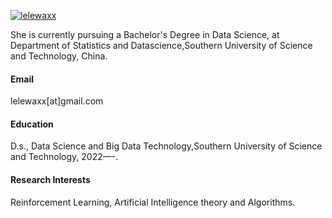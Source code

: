 

[![lelewaxx](https://img.shields.io/badge/lelewaxx-github-blue?logo=github)](https://github.com/lelewaxx)

She is currently pursuing a Bachelor's Degree in Data Science, at Department of Statistics and Datascience,Southern University of Science and Technology, China.

#### Email
lelewaxx[at]gmail.com

#### Education
D.s., Data Science and Big Data Technology,Southern University of Science and Technology, 2022—-.

#### Research Interests
Reinforcement Learning, Artificial Intelligence theory and Algorithms.


